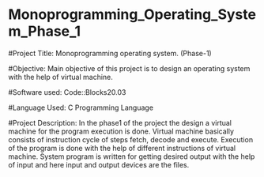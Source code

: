 # Monoprogramming_Operating_System_Phase_1

#Project Title: Monoprogramming operating system. (Phase-1)

#Objective: 
    Main objective of this project is to design an operating system with the help of virtual machine.
            
#Software used: 
    Code::Blocks20.03 

#Language Used: 
    C Programming Language

#Project Description:
    In the phase1 of the project the design a virtual machine for the program execution is done.
    Virtual machine basically consists of instruction cycle of steps fetch, decode and execute. 
    Execution of the program is done with the help of different instructions of virtual machine. System program is written for getting desired output with the help of input and here input and output devices are the files.
